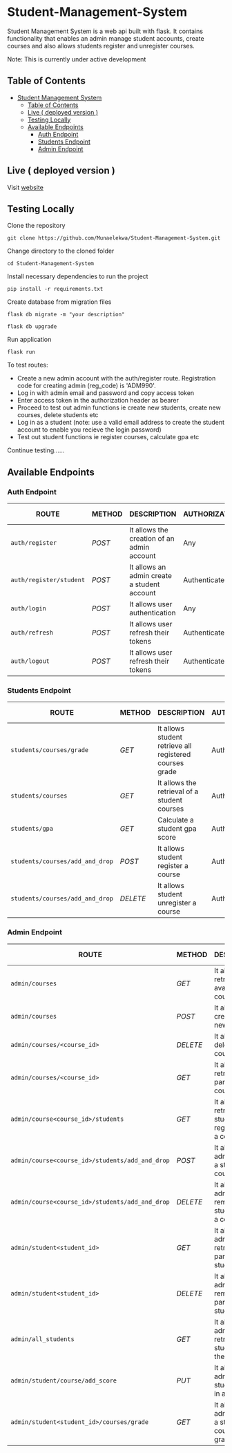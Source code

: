 # Student-Management-System

Student Management System is a web api built with flask. It contains functionality that enables an admin manage student accounts, create courses and also allows students register and unregister courses.

Note: This is currently under active development

## Table of Contents

- [Student Management System](#student-management-system)
  - [Table of Contents](#table-of-contents)
  - [Live ( deployed version )](#live--deployed-version-)
  - [Testing Locally](#testing-locally)
  - [Available Endpoints](#available-endpoints)
    - [Auth Endpoint](#auth-endpoint)
    - [Students Endpoint](#students-endpoint)
    - [Admin Endpoint](#admin-endpoint)

## Live ( deployed version ) 

Visit [website](http://munaelekwa.pythonanywhere.com/)
## Testing Locally

Clone the repository

```console
git clone https://github.com/Munaelekwa/Student-Management-System.git
```

Change directory to the cloned folder

```console
cd Student-Management-System
```

Install necessary dependencies to run the project

```console
pip install -r requirements.txt
```
Create database from migration files 

```console
flask db migrate -m "your description"
```

```console
flask db upgrade
```
Run application

```console
flask run
```
To test routes:

- Create a new admin account with the auth/register route. Registration code for creating admin (reg_code) is 'ADM990'. 
- Log in with admin email and password and copy access token
- Enter access token in the authorization header as bearer
- Proceed to test out admin functions ie create new students, create new courses, delete students etc
- Log in as a student (note: use a valid email address to create the student account to enable you recieve the login password)
- Test out student functions ie register courses, calculate gpa etc

Continue testing......



## Available Endpoints

### Auth Endpoint
| ROUTE | METHOD | DESCRIPTION | AUTHORIZATION  | USER TYPE |  PLACEHOLDER | 
| ------- | ----- | ------------ | ------|------- | ----- |
|  `auth/register` | _POST_ | It allows the  creation of an admin account   | Any | Any |  ---- | 
|  `auth/register/student` |  _POST_ | It allows an admin create a student account   | Authenticated | Admin | ---- | 
|  `auth/login` |  _POST_  | It allows user authentication   | Any | Any | ---- | 
|  `auth/refresh` |  _POST_  | It allows user refresh their tokens   | Authenticated | Any | ---- |
|  `auth/logout` |  _POST_  | It allows user refresh their tokens   | Authenticated | Any | ---- | 


### Students Endpoint
| ROUTE | METHOD | DESCRIPTION | AUTHORIZATION  | USER TYPE |  PLACEHOLDER | 
| ------- | ----- | ------------ | ------|------- | ----- |
|  `students/courses/grade` |  _GET_  | It allows student retrieve all registered courses grade | Authenticated | Student | ---- |
|  `students/courses` |  _GET_  | It allows the retrieval of a student courses   | Authenticated | ---- | A student ID |
|  `students/gpa` |  _GET_  | Calculate a student gpa score   | Authenticated | Any | A student ID |
|  `students/courses/add_and_drop` |  _POST_  | It allows student register a course   | Authenticated | Student | ---- |
|  `students/courses/add_and_drop` |  _DELETE_  | It allows student unregister a course   | Authenticated | Student | ---- |



### Admin Endpoint
| ROUTE | METHOD | DESCRIPTION | AUTHORIZATION  | USER TYPE |  PLACEHOLDER | 
| ------- | ----- | ------------ | ------|------- | ----- |
|  `admin/courses` |  _GET_  | It allows the retrieval of all available courses   | Authenticated | Any | ---- |
|  `admin/courses` |  _POST_  | It allows the creation of a new course   | Authenticated | Admin | ---- |
|  `admin/courses/<course_id>` |  _DELETE_  | It allows deleting a course   | Authenticated | Admin | ---- |
|  `admin/courses/<course_id>` |  _GET_  | It allows the retrieval of a particular course   | Authenticated | Admin | A course ID |
|  `admin/course<course_id>/students` |  _GET_  | It allows the  retrieval of all students registered for a course | Authenticated | Admin | A course ID |
|  `admin/course<course_id>/students/add_and_drop` |  _POST_  | It allows admin to add a student to a course | Authenticated | Admin | A course ID |
|  `admin/course<course_id>/students/add_and_drop` |  _DELETE_  | It allows admin to remove a  student from a course | Authenticated | Admin | A course ID |
|  `admin/student<student_id>` |  _GET_  | It allows admin to retrieve a particular student | Authenticated | Admin | A Student ID |
|  `admin/student<student_id>` |  _DELETE_  | It allows admin to remove a particular student | Authenticated | Admin | A Student ID |
|  `admin/all_students` |  _GET_  | It allows admin to retrieve all students in the school | Authenticated | Admin | ---- |
|  `admin/student/course/add_score` |  _PUT_  | It allows admin add a student score in a course | Authenticated | Admin | A course ID, A student ID |
|  `admin/student<student_id>/courses/grade` |  _GET_  | It allows the admin retrieve a student all courses grade   | Authenticated | Admin | A student ID |
